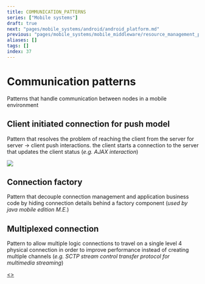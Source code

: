 ```yaml
---
title: COMMUNICATION_PATTERNS
series: ["Mobile systems"]
draft: true
next: "pages/mobile_systems/android/android_platform.md"
previous: "pages/mobile_systems/mobile_middleware/resource_management_patterns.md"
aliases: []
tags: []
index: 37
---
```


# Communication patterns

Patterns that handle communication between nodes in a mobile environment
## Client initiated connection for push model

Pattern that resolves the problem of reaching the client from the server for server -> client push interactions. the client starts a connection to the server that updates the client status (*e.g. AJAX interaction*)

![](assets/mobile_systems/Pasted%20image%2020240608151433.png)

## Connection factory

Pattern that decouple connection management and application business code by hiding connection details behind a factory component (*used by java mobile edition M.E.*)

## Multiplexed connection

Pattern to allow multiple logic connections to travel on a single level 4 physical connection in order to improve performance instead of creating multiple channels (*e.g. SCTP stream control transfer protocol for multimedia streaming*)

[<](pages/mobile_systems/mobile_middleware/resource_management_patterns.md)[>](pages/mobile_systems/android/android_platform.md)

